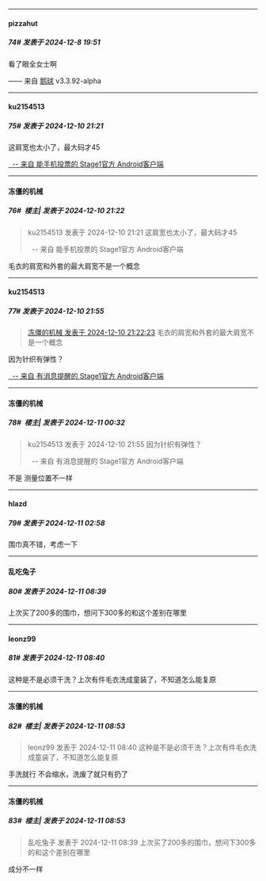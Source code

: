 ﻿
*****

####  pizzahut  
##### 74#       发表于 2024-12-8 19:51

看了眼全女士啊

—— 来自 [鹅球](https://www.pgyer.com/xfPejhuq) v3.3.92-alpha


*****

####  ku2154513  
##### 75#       发表于 2024-12-10 21:21

这肩宽也太小了，最大码才45

[  -- 来自 能手机投票的 Stage1官方 Android客户端](https://www.coolapk.com/apk/140634)

*****

####  冻僵的机械  
##### 76#         楼主| 发表于 2024-12-10 21:22

<blockquote>ku2154513 发表于 2024-12-10 21:21
这肩宽也太小了，最大码才45

  -- 来自 能手机投票的 Stage1官方 Android客户端</blockquote>
毛衣的肩宽和外套的最大肩宽不是一个概念


*****

####  ku2154513  
##### 77#       发表于 2024-12-10 21:55

<blockquote><a href="httphttps://bbs.saraba1st.com/2b/forum.php?mod=redirect&amp;goto=findpost&amp;pid=66892049&amp;ptid=2206443" target="_blank">冻僵的机械 发表于 2024-12-10 21:22:23</a>
毛衣的肩宽和外套的最大肩宽不是一个概念</blockquote>因为针织有弹性？

[  -- 来自 有消息提醒的 Stage1官方 Android客户端](https://www.coolapk.com/apk/140634)


*****

####  冻僵的机械  
##### 78#         楼主| 发表于 2024-12-11 00:32

<blockquote>ku2154513 发表于 2024-12-10 21:55
因为针织有弹性？

  -- 来自 有消息提醒的 Stage1官方 Android客户端</blockquote>
不是 测量位置不一样


*****

####  hlazd  
##### 79#       发表于 2024-12-11 02:58

围巾真不错，考虑一下


*****

####  乱吃兔子  
##### 80#       发表于 2024-12-11 08:39

上次买了200多的围巾，想问下300多的和这个差别在哪里


*****

####  leonz99  
##### 81#       发表于 2024-12-11 08:40

这种是不是必须干洗？上次有件毛衣洗成童装了，不知道怎么能复原


*****

####  冻僵的机械  
##### 82#         楼主| 发表于 2024-12-11 08:53

<blockquote>leonz99 发表于 2024-12-11 08:40
这种是不是必须干洗？上次有件毛衣洗成童装了，不知道怎么能复原</blockquote>
手洗就行 不会缩水，洗废了就只有扔了

*****

####  冻僵的机械  
##### 83#         楼主| 发表于 2024-12-11 08:53

<blockquote>乱吃兔子 发表于 2024-12-11 08:39
上次买了200多的围巾，想问下300多的和这个差别在哪里</blockquote>
成分不一样

